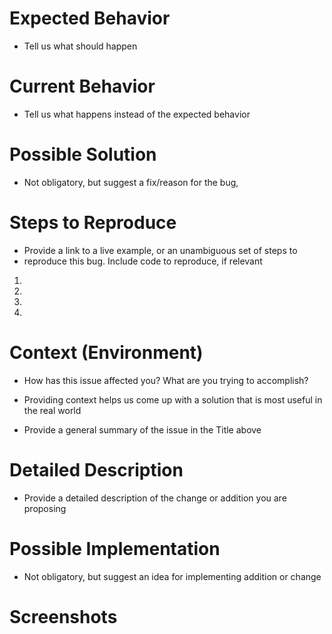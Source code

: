 # Expected Behavior
- Tell us what should happen

# Current Behavior
- Tell us what happens instead of the expected behavior

# Possible Solution
- Not obligatory, but suggest a fix/reason for the bug,

# Steps to Reproduce
- Provide a link to a live example, or an unambiguous set of steps to
- reproduce this bug. Include code to reproduce, if relevant
1.
2.
3.
4.

# Context (Environment)
- How has this issue affected you? What are you trying to accomplish?
- Providing context helps us come up with a solution that is most useful in the real world

- Provide a general summary of the issue in the Title above

# Detailed Description
- Provide a detailed description of the change or addition you are proposing

# Possible Implementation
- Not obligatory, but suggest an idea for implementing addition or change

# Screenshots